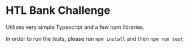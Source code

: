 HTL Bank Challenge
==================

Utilizes very simple Typescript and a few npm libraries.

In order to run the tests, please run `npm install` and then `npm run test`
